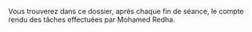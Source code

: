 Vous trouverez dans ce dossier, après chaque fin de séance, le compte rendu des tâches effectuées par Mohamed Redha.
